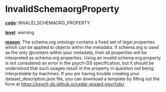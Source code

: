 # InvalidSchemaorgProperty

[**code**](/en/latest/reference/schema/meta/defs/code): INVALID_SCHEMAORG_PROPERTY

[**level**](/en/latest/reference/schema/meta/defs/level): warning

[**reason**](/en/latest/reference/schema/meta/defs/reason): The schema.org ontology contains a fixed set of legal properties which can be applied to objects within the metadata. If schema.org is used as the only @context within your metadata, then all properties will be interpreted as schema.org properties. Using an invalid schema.org property is not considered an error in the psych-DS specification, but it should be understood that such usages result in the property in question not being interpretable by machines. If you are having trouble creating your dataset_description.json file, you can download a template by filling out the form at https://psych-ds.github.io/cedar-wizard-psychds/.